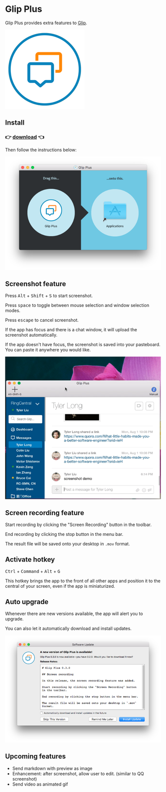 # Glip Plus

Glip Plus provides extra features to [Glip](https://glip.com).

![Glip Plus](images/icon.png)



## Install

### :point_right: [download](https://tylerlong.github.io/glip-plus-dist/releases/Glip-Plus-0.3.0.dmg) :point_left:

Then follow the instructions below:

![install](images/install.png)



## Screenshot feature

Press <kbd>Alt</kbd> + <kbd>Shift</kbd> + <kbd>S</kbd> to start screenshot.

Press <kbd>space</kbd> to toggle between mouse selection and window selection modes.

Press <kbd>escape</kbd> to cancel screenshot.

If the app has focus and there is a chat window, it will upload the screenshot automatically.

If the app doesn't have focus, the screenshot is saved into your pasteboard. You can paste it anywhere you would like.

![screenshot](images/screenshot.gif)



## Screen recording feature

Start recording by clicking the "Screen Recording" button in the toolbar.

End recording by clicking the stop button in the menu bar.

The result file will be saved onto your desktop in `.mov` format.



## Activate hotkey

<kbd>Ctrl</kbd> + <kbd>Command</kbd> + <kbd>Alt</kbd> + <kbd>G</kbd>

This hotkey brings the app to the front of all other apps and position it to the central of your screen, even if the app is miniaturized.



## Auto upgrade

Whenever there are new versions available, the app will alert you to upgrade.

You can also let it automatically download and install updates.

![update](images/update.png)



## Upcoming features

- Send markdown with preview as image
- Enhancement: after screenshot, allow user to edit. (similar to QQ screenshot)
- Send video as animated gif
